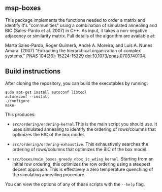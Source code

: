 ## msp-boxes

This package implements the functions needed to order a matrix and identify
it's "communities" using a combination of simulated annealing and BIC
(Sales-Pardo et al. 2007) in C++. As input, it takes a non-negative adjacency
or similarity matrix. Full details of the algorithm are available at:

Marta Sales-Pardo, Roger Guimerà, André A. Moreira, and Luís A. Nunes Amaral (2007) "Extracting the hierarchical organization of complex systems."
*PNAS* 104(39): 15224-15229 doi:[10.1073/pnas.0703740104][doi].

## Build instructions
After cloning the repository, you can build the executables by running:

    sudo apt-get install autoconf libtool
    autoreconf --install
    ./configure
    make

This produces:

* `src/ordering/ordering-kernal`.This is the main script you should use. It
  uses simulated annealing to identify the ordering of rows/columns that
  optimizes the BIC of the box model.

* `src/ordering/ordering-exhaustive`. This exhaustively searches the ordering
  of rows/columns that optimizes the BIC of the box model.

* `src/boxes/main_boxes_greedy_nbox_ic_wdiag_kernel`. Starting from an initial
  row ordering, this optimizes the row ordering using a steepest decent
  approach. This is effectively a zero temperature quenching of the simulating
  annealing procedure.

You can view the options of any of these scripts with the `--help` flag.

[doi]: http://dx.doi.org/10.1073/pnas.0703740104
